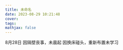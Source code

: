 ```yaml
---
title: 未命名
date: 2023-08-29 10:21:48
cover:
tags:
mathjax: false
---
```


<!-- more -->
8月28日
因隔壁丧事，未晨起
因换床碰头，重新布置未学习
